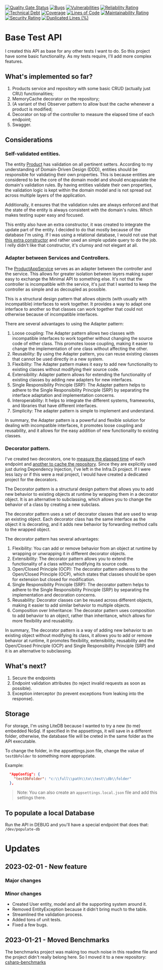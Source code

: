 [![Quality Gate Status](https://sonarcloud.io/api/project_badges/measure?project=brenordv_base-test-api&metric=alert_status)](https://sonarcloud.io/summary/new_code?id=brenordv_base-test-api)
[![Bugs](https://sonarcloud.io/api/project_badges/measure?project=brenordv_base-test-api&metric=bugs)](https://sonarcloud.io/summary/new_code?id=brenordv_base-test-api)
[![Vulnerabilities](https://sonarcloud.io/api/project_badges/measure?project=brenordv_base-test-api&metric=vulnerabilities)](https://sonarcloud.io/summary/new_code?id=brenordv_base-test-api)
[![Reliability Rating](https://sonarcloud.io/api/project_badges/measure?project=brenordv_base-test-api&metric=reliability_rating)](https://sonarcloud.io/summary/new_code?id=brenordv_base-test-api)
[![Technical Debt](https://sonarcloud.io/api/project_badges/measure?project=brenordv_base-test-api&metric=sqale_index)](https://sonarcloud.io/summary/new_code?id=brenordv_base-test-api)
[![Coverage](https://sonarcloud.io/api/project_badges/measure?project=brenordv_base-test-api&metric=coverage)](https://sonarcloud.io/summary/new_code?id=brenordv_base-test-api)
[![Lines of Code](https://sonarcloud.io/api/project_badges/measure?project=brenordv_base-test-api&metric=ncloc)](https://sonarcloud.io/summary/new_code?id=brenordv_base-test-api)
[![Maintainability Rating](https://sonarcloud.io/api/project_badges/measure?project=brenordv_base-test-api&metric=sqale_rating)](https://sonarcloud.io/summary/new_code?id=brenordv_base-test-api)
[![Security Rating](https://sonarcloud.io/api/project_badges/measure?project=brenordv_base-test-api&metric=security_rating)](https://sonarcloud.io/summary/new_code?id=brenordv_base-test-api)
[![Duplicated Lines (%)](https://sonarcloud.io/api/project_badges/measure?project=brenordv_base-test-api&metric=duplicated_lines_density)](https://sonarcloud.io/summary/new_code?id=brenordv_base-test-api)

# Base Test API
I created this API as base for any other tests I want to do.
So this project have some basic functionality. As my tests require, I'll add more complex features.

## What's implemented so far?

1. Products service and repository with some basic CRUD (actually just CRU) functionalities;
2. MemoryCache decorator on the repository;
3. (A variant of the) Observer pattern to allow bust the cache whenever a product is modified;
4. Decorator on top of the controller to measure the elapsed time of each endpoint;
5. Swagger.

## Considerations
### Self-validated entities.
The entity [Product](https://github.com/brenordv/base-test-api/blob/master/Raccoon.Ninja.Domain/Entities/Product.cs) has validation on all pertinent setters.
According to my understanding of Domain-Driven Design (DDD), entities should be responsible for validating their own properties. 
This is because entities are considered to be the core of the domain model and should encapsulate the domain's validation rules. 
By having entities validate their own properties, the validation logic is kept within the domain model and is not spread out across multiple 
layers of the application. 

Additionally, it ensures that the validation rules are always enforced and that the state of the entity is always consistent with the domain's rules.
Which makes testing super easy and focused.

This entity also have an extra constructor, it was created to integrate the update part of the entity. I decided to do that mostly because of the database I'm using.
If I was using a relational database, I would not use that [this extra constructor](https://github.com/brenordv/base-test-api/blob/master/Raccoon.Ninja.Domain/Entities/Product.cs#L13) 
and rather used an simple update query to do the job. I relly didn't like that constructor, it's clumsy and not elegant at all.

### Adapter between Services and Controllers.
The [ProductAppService](https://github.com/brenordv/base-test-api/blob/master/Raccoon.Ninja.AppServices/AppServices/ProductsAppService.cs) serves as an adapter between the 
controller and the service. This allows for greater isolation between layers making super easy to exchange the Minimal API to something else.
It's not that the controller is incompatible with the service, it's just that I wanted to keep the controller as simple and as decoupled as possible.

This is a structural design pattern that allows objects (with usually with incompatible) interfaces to work together. 
It provides a way to adapt one interface to another so that classes can work together that could not otherwise because of incompatible interfaces.

There are several advantages to using the Adapter pattern:

1. Loose coupling: The Adapter pattern allows two classes with incompatible interfaces to work together without changing the source code of either class. This promotes loose coupling, making it easier to change the implementation of one class without affecting the other.
2. Reusability: By using the Adapter pattern, you can reuse existing classes that cannot be used directly in a new system.
3. Flexibility: The Adapter pattern makes it easy to add new functionality to existing classes without modifying their source code.
4. Extensibility: Adapter pattern allows for extending the functionality of existing classes by adding new adapters for new interfaces.
5. Single Responsibility Principle (SRP): The Adapter pattern helps to adhere to the Single Responsibility Principle (SRP) by separating the interface adaptation and implementation concerns.
6. Interoperability: It helps to integrate the different systems, frameworks, and libraries that have different interfaces.
7. Simplicity: The adapter pattern is simple to implement and understand.

In summary, the Adapter pattern is a powerful and flexible solution for dealing with incompatible interfaces, it promotes loose coupling and 
reusability, and it allows for the easy addition of new functionality to existing classes.

### Decorator pattern.
I've created two decorators, one to [measure the elapsed time](https://github.com/brenordv/base-test-api/blob/master/Raccoon.Ninja.Infra.DI/Decorators/StopWatchDecorator.cs) of each endpoint and [another to cache the repository](https://github.com/brenordv/base-test-api/blob/master/Raccoon.Ninja.Infra.DI/Decorators/CachingDecorator.cs).
Since they are explicitly used just during Dependency Injection, I've left in the Infra.Di project. If I were less lazy or if this were a real project, I would have created a dedicated project for the decorators.

The Decorator pattern is a structural design pattern that allows you to add new behavior to existing objects at runtime by wrapping them in a decorator object. 
It is an alternative to subclassing, which allows you to change the behavior of a class by creating a new subclass.

The decorator pattern uses a set of decorator classes that are used to wrap an existing object. 
Each decorator class has the same interface as the object it is decorating, and it adds new behavior by forwarding method calls to the wrapped object.

The decorator pattern has several advantages:

1. Flexibility: You can add or remove behavior from an object at runtime by wrapping or unwrapping it in different decorator objects.
2. Extensibility: The decorator pattern allows you to extend the functionality of a class without modifying its source code.
3. Open/Closed Principle (OCP): The decorator pattern adheres to the Open/Closed Principle (OCP), which states that classes should be open for extension but closed for modification.
4. Single Responsibility Principle (SRP): The decorator pattern helps to adhere to the Single Responsibility Principle (SRP) by separating the implementation and decoration concerns.
5. Reusability: Decorator classes can be reused across different objects, making it easier to add similar behavior to multiple objects.
6. Composition over Inheritance: The decorator pattern uses composition to add behavior to an object, rather than inheritance, which allows for more flexibility and reusability.

In summary, The decorator pattern is a way of adding new behavior to an existing object without modifying its class, 
it allows you to add or remove behavior at runtime, it promotes flexibility, extensibility, reusability and the Open/Closed Principle (OCP) 
and Single Responsibility Principle (SRP) and it is an alternative to subclassing.


## What's next?

1. Secure the endpoints
2. Endpoint validation attributes (to reject invalid requests as soon as possible).
3. Exception interceptor (to prevent exceptions from leaking into the response).

## Storage
For storage, I'm using LiteDB because I wanted to try a new (to me) embedded NoSql.
If specified in the appsettings, it will save in a different folder, otherwise, the database file will be creted in the same folder as the API executable.

To change the folder, in the appsettings.json file, change the value of `testDbFolder` to something more appropriate.

Example: 
```json
  "AppConfig": {
    "testDbFolder": "c:\\full\\path\\to\\test\\db\\folder"
  },
```

> Note: You can also create an `appsettings.local.json` file and add this settings there.

## To populate a local Database
Run the API in DEBUG and you'll have a special endpoint that does that: `/dev/populate-db`


# Updates
## 2023-02-01 - New feature

### Major changes


### Minor changes
- Created User entity, model and all the supporting system around it.
- Removed EntityException because it didn't bring much to the table.
- Streamlined the validation process.
- Added tons of unit tests.
- Fixed a few bugs.


## 2023-01-21 - Moved Benchmarks
The benchmarks project was making too much noise in this readme file and the project didn't really belong here.
So I moved it to a new repository: [csharp-benchmarks](https://github.com/brenordv/csharp-benchmarks)
